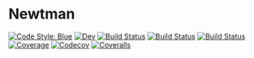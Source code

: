 # Newtman

[![Code Style: Blue](https://img.shields.io/badge/code%20style-blue-4495d1.svg)](https://github.com/invenia/BlueStyle)
[![Dev](https://img.shields.io/badge/docs-dev-blue.svg)](https://developEdwin.gitlab.io/Newtman.jl/dev)
[![Build Status](https://travis-ci.com/developEdwin/Newtman.jl.svg?branch=master)](https://travis-ci.com/developEdwin/Newtman.jl)
[![Build Status](https://ci.appveyor.com/api/projects/status/github/developEdwin/Newtman.jl?svg=true)](https://ci.appveyor.com/project/developEdwin/Newtman-jl)
[![Build Status](https://gitlab.com/developEdwin/Newtman.jl/badges/master/build.svg)](https://gitlab.com/developEdwin/Newtman.jl/pipelines)
[![Coverage](https://gitlab.com/developEdwin/Newtman.jl/badges/master/coverage.svg)](https://gitlab.com/developEdwin/Newtman.jl/commits/master)
[![Codecov](https://codecov.io/gh/developEdwin/Newtman.jl/branch/master/graph/badge.svg)](https://codecov.io/gh/developEdwin/Newtman.jl)
[![Coveralls](https://coveralls.io/repos/github/developEdwin/Newtman.jl/badge.svg?branch=master)](https://coveralls.io/github/developEdwin/Newtman.jl?branch=master)
